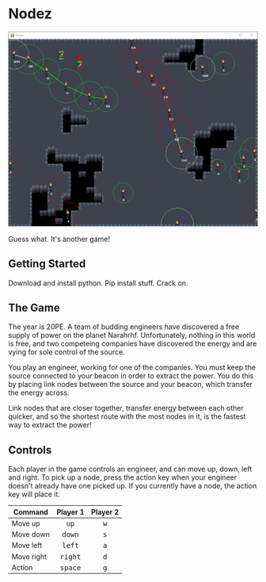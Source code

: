 # Nodez

![Yeaaaah look at this](https://github.com/beerncode/nodez/raw/master/docs/img/screenshot.PNG "What a damn fine game")

Guess what. It's another game!

## Getting Started

Download and install python. Pip install stuff. Crack on.

## The Game

The year is 20PE. A team of budding engineers have discovered a free supply of power on the planet Narahrhf. Unfortunately, nothing in this world is free, and two competeing companies have discovered the energy and are vying for sole control of the source.

You play an engineer, working for one of the companies. You must keep the source connected to your beacon in order to extract the power. You do this by placing link nodes between the source and your beacon, which transfer the energy across.

Link nodes that are closer together, transfer energy between each other quicker, and so the shortest route with the most nodes in it, is the fastest way to extract the power!

## Controls

Each player in the game controls an engineer, and can move up, down, left and right. To pick up a node, press the action key when your engineer doesn't already have one picked up. If you currently have a node, the action key will place it.

|Command   |Player 1        |Player 2    |
|----------|:--------------:|:----------:|
|Move up   |<kbd>up</kbd>   |<kbd>w</kbd>|
|Move down |<kbd>down</kbd> |<kbd>s</kbd>|
|Move left |<kbd>left</kbd> |<kbd>a</kbd>|
|Move right|<kbd>right</kbd>|<kbd>d</kbd>|
|Action    |<kbd>space</kbd>|<kbd>g</kbd>|
